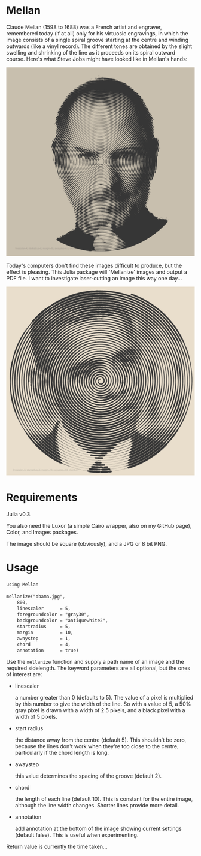 # Mellan

Claude Mellan (1598 to 1688) was a French artist and engraver, remembered today (if at all) only for his virtuosic engravings, in which the image consists of a single spiral groove starting at the centre and winding outwards (like a vinyl record). The different tones are obtained by the slight swelling and shrinking of the line as it proceeds on its spiral outward course. Here's what Steve Jobs might have looked like in Mellan's hands:

![mellanized Steve Jobs](test/steve-jobs-mellan-400.jpg)

Today's computers don't find these images difficult to produce, but the effect is pleasing. This Julia package will 'Mellanize' images and output a PDF file. I want to investigate laser-cutting an image this way one day...

![mellanized Obama](test/obama-mellan-400.jpg)

# Requirements

Julia v0.3.

You also need the Luxor (a simple Cairo wrapper, also on my GitHub page), Color, and Images packages.

The image should be square (obviously), and a JPG or 8 bit PNG.

# Usage

    using Mellan

    mellanize("obama.jpg",
	    800,
	    linescaler      = 5,
	    foregroundcolor = "gray30",
	    backgroundcolor = "antiquewhite2",
	    startradius     = 5,
	    margin          = 10,
	    awaystep        = 1,
	    chord           = 4,
	    annotation      = true)

Use the `mellanize` function and supply a path name of an image and the required sidelength. The keyword parameters are all optional, but the ones of interest are:

-	linescaler

	a number greater than 0 (defaults to 5). The value of a pixel is multiplied by this number to give the width of the line. So with a value of 5, a 50% gray pixel is drawn with a width of 2.5 pixels, and a black pixel with a width of 5 pixels.

- start radius

	the distance away from the centre (default 5). This shouldn't be zero, because the lines don't work when they're too close to the centre, particularly if the chord length is long.

- awaystep

    this value determines the spacing of the groove (default 2).

- chord

	the length of each line (default 10). This is constant for the entire image, although the line width changes. Shorter lines provide more detail.

- annotation

    add annotation at the bottom of the image showing current settings (default false). This is useful when experimenting.

Return value is currently the time taken...
